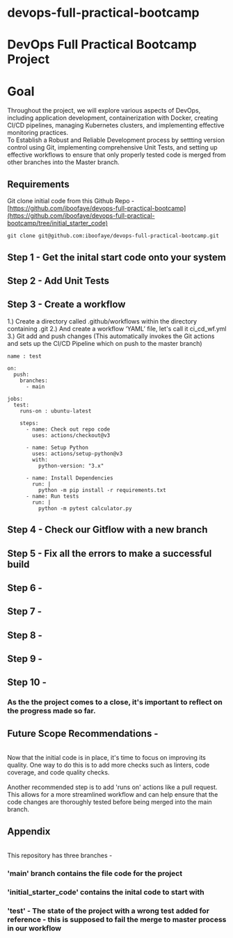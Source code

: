 # devops-full-practical-bootcamp

# DevOps Full Practical Bootcamp Project 

# Goal
Throughout the project, we will explore various aspects of DevOps, including application development, containerization with Docker, creating CI/CD pipelines, managing Kubernetes clusters, and implementing effective monitoring practices.
<br> To Establish a Robust and Reliable Development process by settting version control using Git, implementing comprehensive Unit Tests, and setting up effective workflows to ensure that only properly tested code is merged from other branches into the Master branch.

## Requirements

Git clone initial code from this Github Repo - [https://github.com/iboofaye/devops-full-practical-bootcamp](https://github.com/iboofaye/devops-full-practical-bootcamp/tree/initial_starter_code)
```
git clone git@github.com:iboofaye/devops-full-practical-bootcamp.git
```

## Step 1 - Get the inital start code onto your system
## Step 2 - Add Unit Tests
## Step 3 - Create a workflow

1.) Create a directory called .github/workflows within the directory containing .git
2.) And create a workflow ‘YAML’ file, let's call it ci_cd_wf.yml
3.) Git add and push changes (This automatically invokes the Git actions and sets up the CI/CD Pipeline which on push to the master branch)

```
name : test

on:
  push:
    branches:
      - main

jobs:
  test:
    runs-on : ubuntu-latest

    steps:
      - name: Check out repo code
        uses: actions/checkout@v3

      - name: Setup Python
        uses: actions/setup-python@v3
        with:
          python-version: "3.x"

      - name: Install Dependencies
        run: |
          python -m pip install -r requirements.txt
      - name: Run tests
        run: |
          python -m pytest calculator.py
```

## Step 4 - Check our Gitflow with a new branch

## Step 5 - Fix all the errors to make a successful build

## Step 6 - 
## Step 7 - 
## Step 8 - 
## Step 9 - 
## Step 10 - 

### As the the project comes to a close, it's important to reflect on the progress made so far.

## Future Scope Recommendations - 
<br> Now that the initial code is in place, it's time to focus on improving its quality. One way to do this is to add more checks such as linters, code coverage, and code quality checks. </br>
<br> Another recommended step is to add 'runs on' actions like a pull request. This allows for a more streamlined workflow and can help ensure that the code changes are thoroughly tested before being merged into the main branch. </br>

## Appendix
<br> This repository has three branches -
### 'main' branch contains the file code for the project
### 'initial_starter_code' contains the inital code to start with
### 'test' - The state of the project with a wrong test added for reference - this is supposed to fail the merge to master process in our workflow
</br>
